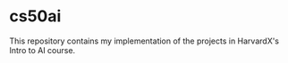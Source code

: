# cs50ai
This repository contains my implementation of the projects in HarvardX's Intro to AI course.
